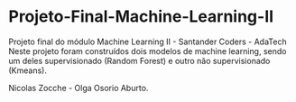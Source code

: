 # Projeto-Final-Machine-Learning-II
Projeto final do módulo Machine Learning II - Santander Coders - AdaTech
Neste projeto foram construídos dois modelos de machine learning, sendo um deles supervisionado (Random Forest) e outro não supervisionado (Kmeans).

Nicolas Zocche - Olga Osorio Aburto.
